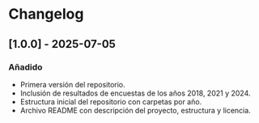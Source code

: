 # Changelog

## [1.0.0] - 2025-07-05

### Añadido
- Primera versión del repositorio.
- Inclusión de resultados de encuestas de los años 2018, 2021 y 2024.
- Estructura inicial del repositorio con carpetas por año.
- Archivo README con descripción del proyecto, estructura y licencia.
